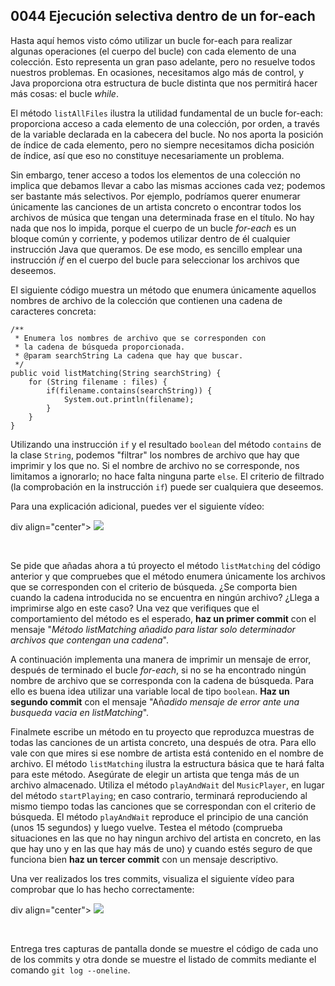 ## 0044 Ejecución selectiva dentro de un for-each

Hasta aquí hemos visto cómo utilizar un bucle for-each para realizar algunas operaciones (el cuerpo del bucle) con cada elemento de una colección. Esto representa un gran paso adelante, pero no resuelve todos nuestros problemas. En ocasiones, necesitamos algo más de control, y Java proporciona otra estructura de bucle distinta que nos permitirá hacer más cosas: el bucle *while*.

El método `listAllFiles` ilustra la utilidad fundamental de un bucle for-each: proporciona acceso a cada elemento de una colección, por orden, a través de la variable declarada en la cabecera del bucle. No nos aporta la posición de índice de cada elemento, pero no siempre necesitamos dicha posición de índice, así que eso no constituye necesariamente un problema.

Sin embargo, tener acceso a todos los elementos de una colección no implica que debamos llevar a cabo las mismas acciones cada vez; podemos ser bastante más selectivos. Por ejemplo, podríamos querer enumerar únicamente las canciones de un artista concreto o encontrar todos los archivos de música que tengan una determinada frase en el título. No hay nada que nos lo impida, porque el cuerpo de un bucle *for-each* es un bloque común y corriente, y podemos utilizar dentro de él cualquier instrucción Java que queramos. De ese modo, es sencillo emplear una instrucción *if* en el cuerpo del bucle para seleccionar los archivos que deseemos.

El siguiente código muestra un método que enumera únicamente aquellos nombres de archivo de la colección que contienen una cadena de caracteres concreta:

    /**
     * Enumera los nombres de archivo que se corresponden con
     * la cadena de búsqueda proporcionada.
     * @param searchString La cadena que hay que buscar.
     */
    public void listMatching(String searchString) {
    	for (String filename : files) {
    		if(filename.contains(searchString)) {
    			System.out.println(filename);
    		}
    	}
    }

Utilizando una instrucción `if` y el resultado `boolean` del método `contains` de la clase `String`, podemos "filtrar" los nombres de archivo que hay que imprimir y los que no. Si el nombre de archivo no se corresponde, nos limitamos a ignorarlo; no hace falta ninguna parte `else`. El criterio de filtrado (la comprobación en la instrucción `if`) puede ser cualquiera que deseemos.

Para una explicación adicional, puedes ver el siguiente vídeo:

div align="center">
<a href="https://youtu.be/Zt_0-4xXMZs"><img src="https://img.youtube.com/vi/Zt_0-4xXMZs/0.jpg" ></a>
</div>
<br>

Se pide que añadas ahora a tú proyecto el método `listMatching` del código anterior y que compruebes que el método enumera únicamente los archivos que se corresponden con el criterio de búsqueda. ¿Se comporta bien cuando la cadena introducida no se encuentra en ningún archivo? ¿Llega a imprimirse algo en este caso? Una vez que verifiques que el comportamiento del método es el esperado, **haz un primer commit** con el mensaje "*Método listMatching añadido para listar solo determinador archivos que contengan una cadena*".

A continuación implementa una manera de imprimir un mensaje de error, después de terminado el bucle *for-each*, si no se ha encontrado ningún nombre de archivo que se corresponda con la cadena de búsqueda. Para ello es buena idea utilizar una variable local de tipo `boolean`. **Haz un segundo commit** con el mensaje "Añ*adido mensaje de error ante una busqueda vacia en listMatching*".

Finalmete escribe un método en tu proyecto que reproduzca muestras de todas las canciones de un artista concreto, una después de otra. Para ello vale con que mires si ese nombre de artista está contenido en el nombre de archivo. El método `listMatching` ilustra la estructura básica que te hará falta para este método. Asegúrate de elegir un artista que tenga más de un archivo almacenado. Utiliza el método `playAndWait` del `MusicPlayer`, en lugar del método `startPlaying`; en caso contrario, terminará reproduciendo al mismo tiempo todas las canciones que se correspondan con el criterio de búsqueda. El método `playAndWait` reproduce el principio de una canción (unos 15 segundos) y luego vuelve. Testea el método (comprueba situaciones en las que no hay ningun archivo del artista en concreto, en las que hay uno y en las que hay más de uno) y cuando estés seguro de que funciona bien **haz un tercer commit** con un mensaje descriptivo.

Una ver realizados los tres commits, visualiza el siguiente vídeo para comprobar que lo has hecho correctamente:

div align="center">
<a href="https://youtu.be/oOSgF-W_zR0"><img src="https://img.youtube.com/vi/oOSgF-W_zR0/0.jpg" ></a>
</div>
<br>

Entrega tres capturas de pantalla donde se muestre el código de cada uno de los commits y otra donde se muestre el listado de commits mediante el comando `git log --oneline`.

